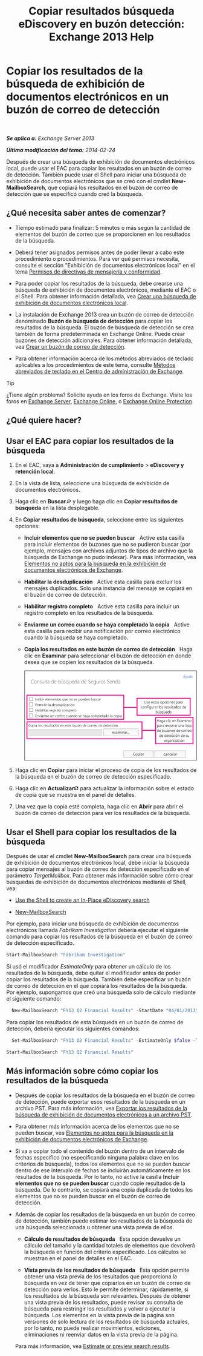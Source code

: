 ﻿---
title: 'Copiar resultados búsqueda eDiscovery en buzón detección: Exchange 2013 Help'
TOCTitle: Copiar los resultados de la búsqueda de exhibición de documentos electrónicos en un buzón de correo de detección
ms:assetid: bff2ce89-9e6f-494a-bd6a-2f2011507845
ms:mtpsurl: https://technet.microsoft.com/es-es/library/Dn624163(v=EXCHG.150)
ms:contentKeyID: 61183332
ms.date: 04/23/2018
mtps_version: v=EXCHG.150
ms.translationtype: HT
---

# Copiar los resultados de la búsqueda de exhibición de documentos electrónicos en un buzón de correo de detección

 

_**Se aplica a:** Exchange Server 2013_

_**Última modificación del tema:** 2014-02-24_

Después de crear una búsqueda de exhibición de documentos electrónicos local, puede usar el EAC para copiar los resultados en un buzón de correo de detección. También puede usar el Shell para iniciar una búsqueda de exhibición de documentos electrónicos que se creó con el cmdlet **New-MailboxSearch**, que copiará los resultados en el buzón de correo de detección que se especificó cuando creó la búsqueda.

## ¿Qué necesita saber antes de comenzar?

  - Tiempo estimado para finalizar: 5 minutos o más según la cantidad de elementos del buzón de correo que se proporcionen en los resultados de la búsqueda.

  - Deberá tener asignados permisos antes de poder llevar a cabo este procedimiento o procedimientos. Para ver qué permisos necesita, consulte el sección "Exhibición de documentos electrónicos local" en el tema [Permisos de directivas de mensajería y conformidad](messaging-policy-and-compliance-permissions-exchange-2013-help.md).

  - Para poder copiar los resultados de la búsqueda, debe crearse una búsqueda de exhibición de documentos electrónicos, mediante el EAC o el Shell. Para obtener información detallada, vea [Crear una búsqueda de exhibición de documentos electrónicos local](https://docs.microsoft.com/es-es/exchange/security-and-compliance/in-place-ediscovery/create-in-place-ediscovery-search).

  - La instalación de Exchange 2013 crea un buzón de correo de detección denominado **Buzón de búsqueda de detección** para copiar los resultados de la búsqueda. El buzón de búsqueda de detección se crea también de forma predeterminada en Exchange Online. Puede crear buzones de detección adicionales. Para obtener información detallada, vea [Crear un buzón de correo de detección](https://docs.microsoft.com/es-es/exchange/about-exchange-documentation/accessibility).

  - Para obtener información acerca de los métodos abreviados de teclado aplicables a los procedimientos de este tema, consulte [Métodos abreviados de teclado en el Centro de administración de Exchange](keyboard-shortcuts-in-the-exchange-admin-center-exchange-online-protection-help.md).


> [!TIP]
> ¿Tiene algún problema? Solicite ayuda en los foros de Exchange. Visite los foros en <A href="https://go.microsoft.com/fwlink/p/?linkid=60612">Exchange Server</A>, <A href="https://go.microsoft.com/fwlink/p/?linkid=267542">Exchange Online</A>, o <A href="https://go.microsoft.com/fwlink/p/?linkid=285351">Exchange Online Protection</A>.



## ¿Qué quiere hacer?

## Usar el EAC para copiar los resultados de la búsqueda

1.  En el EAC, vaya a **Administración de cumplimiento** \> **eDiscovery y retención local**.

2.  En la vista de lista, seleccione una búsqueda de exhibición de documentos electrónicos.

3.  Haga clic en **Buscar**![icono de Buscar](images/Dn750895.773574d0-9b92-4cab-9f6b-81532c7418b9(EXCHG.150).gif "icono de Buscar") y luego haga clic en **Copiar resultados de búsqueda** en la lista desplegable.

4.  En **Copiar resultados de búsqueda**, seleccione entre las siguientes opciones:
    
      - **Incluir elementos que no se pueden buscar**   Active esta casilla para incluir elementos de buzones que no se pudieron buscar (por ejemplo, mensajes con archivos adjuntos de tipos de archivo que la búsqueda de Exchange no pudo indexar). Para más información, vea [Elementos no aptos para la búsqueda en la exhibición de documentos electrónicos de Exchange](unsearchable-items-in-exchange-ediscovery-exchange-2013-help.md).
    
      - **Habilitar la desduplicación**   Active esta casilla para excluir los mensajes duplicados. Solo una instancia del mensaje se copiará en el buzón de correo de detección.
    
      - **Habilitar registro completo**   Active esta casilla para incluir un registro completo en los resultados de la búsqueda.
    
      - **Enviarme un correo cuando se haya completado la copia**   Active esta casilla para recibir una notificación por correo electrónico cuando la búsqueda se haya completado.
    
      - **Copia los resultados en este buzón de correo de detección**   Haga clic en **Examinar** para seleccionar el buzón de detección en donde desea que se copien los resultados de la búsqueda.
        
        ![Copiar resultados de búsqueda](images/Dn624163.875e25ed-8308-408c-92c4-8c76fc9d9bfc(EXCHG.150).gif "Copiar resultados de búsqueda")  

5.  Haga clic en **Copiar** para iniciar el proceso de copia de los resultados de la búsqueda en el buzón de correo de detección especificado.

6.  Haga clic en **Actualizar**![Icono Actualizar](images/Dd353189.85f271ca-32a4-426c-842a-d2172567099d(EXCHG.150).gif "Icono Actualizar") para actualizar la información sobre el estado de copia que se muestra en el panel de detalles.

7.  Una vez que la copia esté completa, haga clic en **Abrir** para abrir el buzón de correo de detección para ver los resultados de la búsqueda.

## Usar el Shell para copiar los resultados de la búsqueda

Después de usar el cmdlet **New-MailboxSearch** para crear una búsqueda de exhibición de documentos electrónicos local, debe iniciar la búsqueda para copiar mensajes al buzón de correo de detección especificado en el parámetro *TargetMailbox*. Para obtener más información sobre cómo crear búsquedas de exhibición de documentos electrónicos mediante el Shell, vea:

  - [Use the Shell to create an In-Place eDiscovery search](https://docs.microsoft.com/es-es/exchange/security-and-compliance/in-place-ediscovery/create-in-place-ediscovery-search)

  - [New-MailboxSearch](https://technet.microsoft.com/es-es/library/dd298064\(v=exchg.150\))

Por ejemplo, para iniciar una búsqueda de exhibición de documentos electrónicos llamada *Fabrikam Investigation* debería ejecutar el siguiente comando para copiar los resultados de la búsqueda en el buzón de correo de detección especificado.

  ```powershell
  Start-MailboxSearch "Fabrikam Investigation"
  ```

Si usó el modificador *EstimateOnly* para obtener un cálculo de los resultados de la búsqueda, debe quitar el modificador antes de poder copiar los resultados de la búsqueda. También debe especificar un buzón de correo de detección en el que copiará los resultados de la búsqueda. Por ejemplo, supongamos que creó una búsqueda solo de cálculo mediante el siguiente comando:
  ```powershell
    New-MailboxSearch "FY13 Q2 Financial Results" -StartDate "04/01/2013" -EndDate "06/30/2013" -SourceMailboxes "DG-Finance" -SearchQuery '"Financial" AND "Fabrikam"' -EstimateOnly -IncludeUnsearchableItems
  ```
Para copiar los resultados de esta búsqueda en un buzón de correo de detección, debería ejecutar los siguientes comandos:
  
  ```powershell
    Set-MailboxSearch "FY13 Q2 Financial Results" -EstimateOnly $false -TargetMailbox "Discovery Search Mailbox"
  ```
  
  ```powershell
  Start-MailboxSearch "FY13 Q2 Financial Results"
  ```
  
  
## Más información sobre cómo copiar los resultados de la búsqueda

  - Después de copiar los resultados de la búsqueda en el buzón de correo de detección, puede exportar esos resultados de la búsqueda en un archivo PST. Para más información, vea [Exportar los resultados de la búsqueda de exhibición de documentos electrónicos a un archivo PST](https://docs.microsoft.com/es-es/exchange/security-and-compliance/in-place-ediscovery/export-search-results).

  - Para obtener más información acerca de los elementos que no se pueden buscar, vea [Elementos no aptos para la búsqueda en la exhibición de documentos electrónicos de Exchange](unsearchable-items-in-exchange-ediscovery-exchange-2013-help.md).

  - Si va a copiar todo el contenido del buzón dentro de un intervalo de fechas específico (no especificando ninguna palabra clave en los criterios de búsqueda), todos los elementos que no se pueden buscar dentro de ese intervalo de fechas se incluirán automáticamente en los resultados de la búsqueda. Por lo tanto, no active la casilla **Incluir elementos que no se pueden buscar** cuando copie resultados de la búsqueda. De lo contrario, se copiará una copia duplicada de todos los elementos que no se pueden buscar en el buzón de correo de detección.

  - Además de copiar los resultados de la búsqueda en un buzón de correo de detección, también puede estimar los resultados de la búsqueda de una búsqueda seleccionada u obtener una vista previa de ellos.
    
      - **Cálculo de resultados de búsqueda**   Esta opción devuelve un cálculo del tamaño y la cantidad totales de elementos que devolverá la búsqueda en función del criterio especificado. Los cálculos se muestran en el panel de detalles en el EAC.
    
      - **Vista previa de los resultados de búsqueda**   Esta opción permite obtener una vista previa de los resultados que proporciona la búsqueda en vez de tener que copiarlos en un buzón de correo de detección para verlos. Esto le permite determinar, rápidamente, si los resultados de la búsqueda son relevantes. Después de obtener una vista previa de los resultados, puede revisar su consulta de búsqueda para restringir los resultados y volver a ejecutar la búsqueda. Los elementos en la vista previa de la página son versiones de solo lectura de los resultados de búsqueda actuales, por lo tanto, no puede realizar movimientos, ediciones, eliminaciones ni reenviar datos en la vista previa de la página.
    
    Para más información, vea [Estimate or preview search results](https://docs.microsoft.com/es-es/exchange/security-and-compliance/in-place-ediscovery/create-in-place-ediscovery-search).

